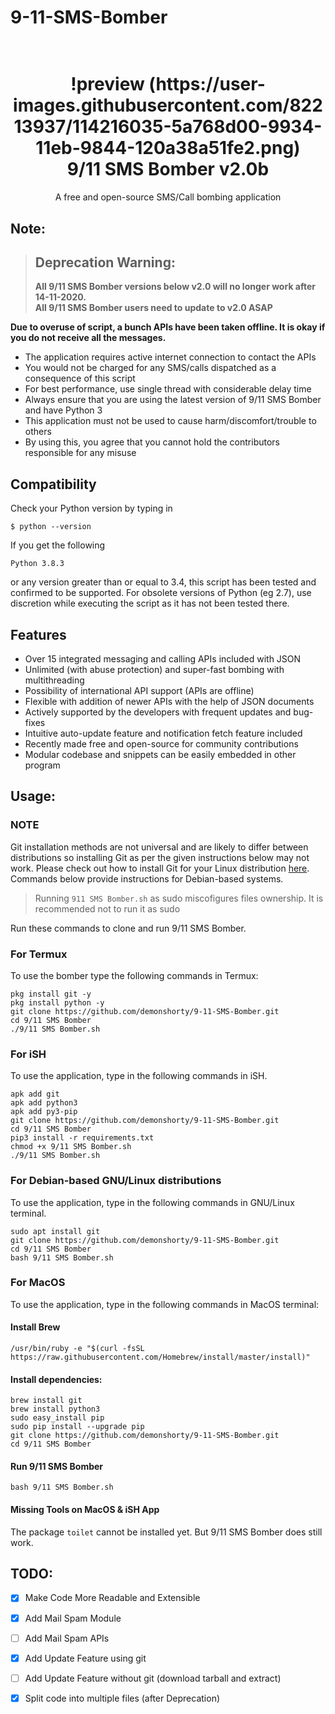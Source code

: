 # 9-11-SMS-Bomber
<h1 align="center">
  <br>
  !preview (https://user-images.githubusercontent.com/82213937/114216035-5a768d00-9934-11eb-9844-120a38a51fe2.png)

  <br>
  9/11 SMS Bomber v2.0b
  <br>
</h1>


<p align="center">A free and open-source SMS/Call bombing application</p>

## Note:


> ## Deprecation Warning:
> **All 9/11 SMS Bomber versions below v2.0 will no longer work after 14-11-2020.**  
**All 9/11 SMS Bomber users need to update to v2.0 ASAP**

**Due to overuse of script, a bunch APIs have been taken offline. It is okay if you do not receive all the messages.**


- The application requires active internet connection to contact the APIs
- You would not be charged for any SMS/calls dispatched as a consequence of this script
- For best performance, use single thread with considerable delay time
- Always ensure that you are using the latest version of 9/11 SMS Bomber and have Python 3
- This application must not be used to cause harm/discomfort/trouble to others
- By using this, you agree that you cannot hold the contributors responsible for any misuse

## Compatibility
Check your Python version by typing in
```shell script
$ python --version
```
If you get the following
```shell script
Python 3.8.3
```
or any version greater than or equal to 3.4, this script has been tested and confirmed to be supported. For obsolete versions of Python (eg 2.7), use discretion while executing the script as it has not been tested there.

## Features

- Over 15 integrated messaging and calling APIs included with JSON
- Unlimited (with abuse protection) and super-fast bombing with multithreading
- Possibility of international API support (APIs are offline)
- Flexible with addition of newer APIs with the help of JSON documents
- Actively supported by the developers with frequent updates and bug-fixes
- Intuitive auto-update feature and notification fetch feature included
- Recently made free and open-source for community contributions
- Modular codebase and snippets can be easily embedded in other program


## Usage:

### NOTE 

Git installation methods are not universal and are likely to differ between distributions so installing Git as per the given instructions below may not work. Please check out how to install Git for your Linux distribution [here](https://git-scm.com/). Commands below provide instructions for Debian-based systems.

>Running `911 SMS Bomber.sh` as sudo miscofigures files ownership. It is recommended not to run it as sudo

Run these commands to clone and run 9/11 SMS Bomber.

### For Termux

To use the bomber type the following commands in Termux:
```shell script
pkg install git -y 
pkg install python -y 
git clone https://github.com/demonshorty/9-11-SMS-Bomber.git
cd 9/11 SMS Bomber
./9/11 SMS Bomber.sh
```

### For iSH

To use the application, type in the following commands in iSH.
```shell script
apk add git
apk add python3
apk add py3-pip
git clone https://github.com/demonshorty/9-11-SMS-Bomber.git
cd 9/11 SMS Bomber
pip3 install -r requirements.txt
chmod +x 9/11 SMS Bomber.sh
./9/11 SMS Bomber.sh
```

### For Debian-based GNU/Linux distributions

To use the application, type in the following commands in GNU/Linux terminal.
```shell script
sudo apt install git
git clone https://github.com/demonshorty/9-11-SMS-Bomber.git
cd 9/11 SMS Bomber
bash 9/11 SMS Bomber.sh
```

### For MacOS

To use the application, type in the following commands in MacOS terminal:

#### Install Brew

```shell script
/usr/bin/ruby -e "$(curl -fsSL https://raw.githubusercontent.com/Homebrew/install/master/install)"
````

#### Install dependencies:

```shell script
brew install git
brew install python3
sudo easy_install pip
sudo pip install --upgrade pip
git clone https://github.com/demonshorty/9-11-SMS-Bomber.git
cd 9/11 SMS Bomber
```

#### Run 9/11 SMS Bomber

```shell script
bash 9/11 SMS Bomber.sh
```

#### Missing Tools on MacOS & iSH App

The package `toilet` cannot be installed yet. But 9/11 SMS Bomber does still work.

## TODO:

- [x] Make Code More Readable and Extensible
- [x] Add Mail Spam Module
- [ ] Add Mail Spam APIs
- [x] Add Update Feature using git
- [ ] Add Update Feature without git (download tarball and extract)
- [x] Split code into multiple files (after Deprecation)




